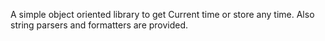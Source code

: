 A simple object oriented library to get Current time or store any time.
Also string parsers and formatters are provided.
